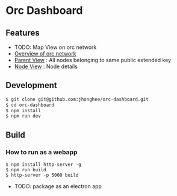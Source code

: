# Orc Dashboard

## Features

 * TODO: Map View on orc network
 * [Overview of orc network](http://imgur.com/SYBFT8q)
 * [Parent View](http://imgur.com/hKS87k2) : All nodes belonging to same public extended key
 * [Node View](http://imgur.com/2FF140v) : Node details

## Development

``` bash
$ git clone git@github.com:jhonghee/orc-dashboard.git
$ cd orc-dashboard
$ npm install
$ npm run dev
```

## Build

### How to run as a webapp

```
$ npm install http-server -g
$ npm run build
$ http-server -p 5000 build
```

 * TODO: package as an electron app
